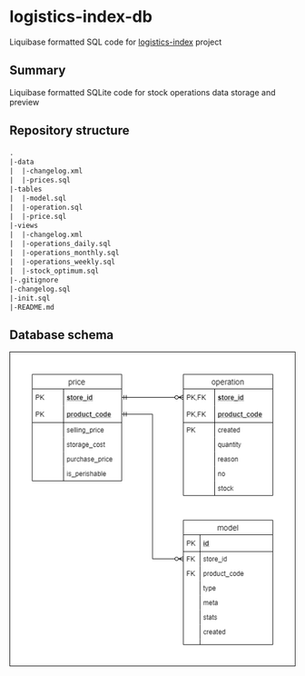 # logistics-index-db

Liquibase formatted SQL code for [logistics-index](https://github.com/eipanteleev-lm/logistics-index) project

## Summary

Liquibase formatted SQLite code for stock operations data storage and preview

## Repository structure

```
.
|-data
|  |-changelog.xml
|  |-prices.sql
|-tables
|  |-model.sql
|  |-operation.sql
|  |-price.sql
|-views
|  |-changelog.xml
|  |-operations_daily.sql
|  |-operations_monthly.sql
|  |-operations_weekly.sql
|  |-stock_optimum.sql
|-.gitignore
|-changelog.sql
|-init.sql
|-README.md
```

## Database schema

![schema](logistics-index-db.png)